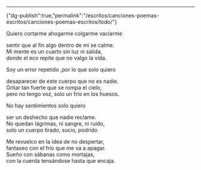 ---
{"dg-publish":true,"permalink":"/escritos/canciones-poemas-escritos/canciones-poemas-escritos/todo/"}

 

Quiero cortarme ahogarme colgarme vaciarme

sentir que al fin algo dentro de mí se calme.  
Mi mente es un cuarto sin luz ni salida,  
donde el eco repite que no valgo la vida.

Soy un error repetido ,por lo que solo quiero

desaparecer de este cuerpo que no es nadie.  
Gritar tan fuerte que se rompa el cielo,  
pero no tengo voz, solo un frío en los huesos.

No hay sentimientos solo quiero

ser un deshecho que nadie reclame.  
No quedan lágrimas, ni sangre, ni ruido,  
solo un cuerpo tirado, sucio, podrido

  

Me revuelco en la idea de no despertar,  
fantaseo con el frío que me va a apagar.  
Sueño con sábanas como mortajas,  
con la cuerda tensándose hasta que encaja.

